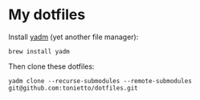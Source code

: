 # My dotfiles

Install [yadm](https://github.com/TheLocehiliosan/yadm) (yet another file manager):

```
brew install yadm
```

Then clone these dotfiles:

```
yadm clone --recurse-submodules --remote-submodules git@github.com:tonietto/dotfiles.git
```
